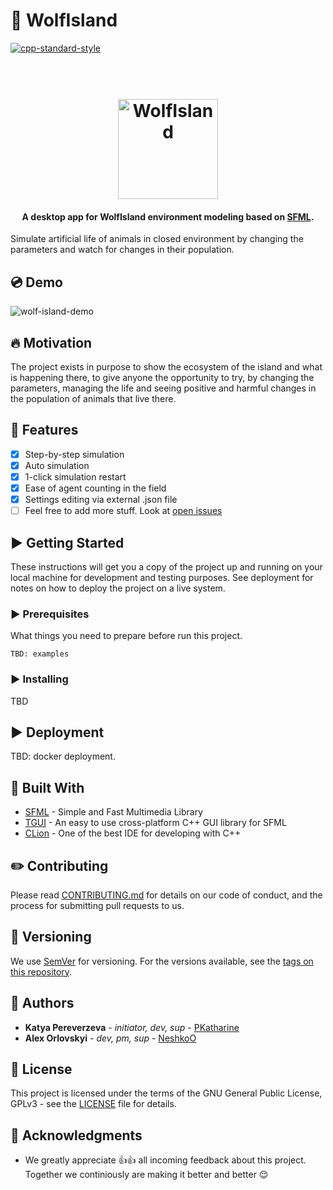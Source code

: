 # :wolf: WolfIsland
[![cpp-standard-style](https://img.shields.io/badge/code%20style-Google-brightgreen.svg?style=flat)](https://google.github.io/styleguide/cppguide.html)

<h1 align="center">
  <br>
  <img src="https://github.com/targetflow/WolfIsland/blob/master/resources/logo/logowolf.ico" alt="WolfIsland" width="160">
</h1>

<h4 align="center">A desktop app for WolfIsland environment modeling based on <a href="https://www.sfml-dev.org" target="_blank">SFML</a>.</h4>


Simulate artificial life of animals in closed environment by changing the parameters and 
watch for changes in their population.

## :cd: Demo

![wolf-island-demo](https://github.com/targetflow/WolfIsland/blob/master/resources/gif/wolfisland-gif.gif)

## :fire: Motivation
The project exists in purpose to show the ecosystem of the island and what is happening there, 
to give anyone the opportunity to try, by changing the parameters, managing the life and seeing 
positive and harmful changes in the population of animals that live there.

## :wrench: Features

- [x] Step-by-step simulation
- [x] Auto simulation
- [x] 1-click simulation restart
- [x] Ease of agent counting in the field
- [x] Settings editing via external .json file
- [ ] Feel free to add more stuff. Look at [open issues](https://github.com/targetflow/WolfIsland/issues) 

## :arrow_forward: Getting Started

These instructions will get you a copy of the project up and running on your local machine for development
and testing purposes. See deployment for notes on how to deploy the project on a live system.

### :arrow_forward: Prerequisites

What things you need to prepare before run this project.

```
TBD: examples
```

### :arrow_forward: Installing

TBD

## :arrow_forward: Deployment

TBD: docker deployment.

## :hammer: Built With

* [SFML](https://www.sfml-dev.org/) - Simple and Fast Multimedia Library
* [TGUI](https://tgui.eu/) - An easy to use cross-platform C++ GUI library for SFML
* [CLion](https://www.jetbrains.com/clion/) - One of the best IDE for developing with C++

## :pencil2: Contributing

Please read [CONTRIBUTING.md](CONTRIBUTING.md) for details on our
code of conduct, and the process for submitting pull requests to us.

## :floppy_disk: Versioning

We use [SemVer](http://semver.org/) for versioning. For the versions available, see 
the [tags on this repository](https://github.com//targetflow/WolfIsland/tags). 

## :e-mail: Authors

* **Katya Pereverzeva** - *initiator, dev, sup* - [PKatharine](https://github.com/PKatharine)
* **Alex Orlovskyi** - *dev, pm, sup* - [NeshkoO](https://github.com/NeshkoO)

## :key: License

This project is licensed under the terms of the GNU General Public License, GPLv3 - see the 
[LICENSE](LICENSE) file for details.

## :tada: Acknowledgments

* We greatly appreciate 👍👍 all incoming feedback about this project. 
Together we continiously are making it better and better 😌
